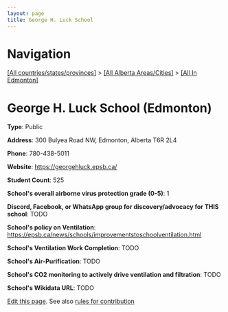 ```yaml
---
layout: page
title: George H. Luck School
---
```

# Navigation

[[All countries/states/provinces]](../../..) > [[All Alberta Areas/Cities]](../..) > [[All In Edmonton]](..)

# George H. Luck School (Edmonton)

**Type**: Public

**Address**: 300 Bulyea Road NW, Edmonton, Alberta T6R 2L4

**Phone**: 780-438-5011

**Website**: <https://georgehluck.epsb.ca/>

**Student Count**: 525

**School's overall airborne virus protection grade (0-5)**: 1

**Discord, Facebook, or WhatsApp group for discovery/advocacy for THIS school**: TODO

**School's policy on Ventilation**: <https://epsb.ca/news/schools/improvementstoschoolventilation.html>

**School's Ventilation Work Completion**: TODO

**School's Air-Purification**: TODO

**School's CO2 monitoring to actively drive ventilation and filtration**: TODO

**School's Wikidata URL**: TODO


[Edit this page](https://github.com/ventilate-schools/AB/edit/main/./Edmonton/George_H._Luck_School.md). See also [rules for contribution](../../../contribution-rules/)